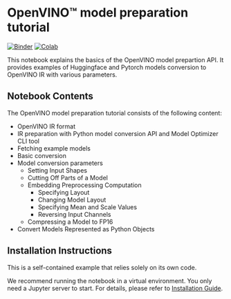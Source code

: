 # OpenVINO™ model preparation tutorial

[![Binder](https://mybinder.org/badge_logo.svg)](https://mybinder.org/v2/gh/openvinotoolkit/openvino_notebooks/HEAD?filepath=notebooks%2F121-model-preparation%2F121-model-preparation.ipynb)
[![Colab](https://colab.research.google.com/assets/colab-badge.svg)](https://colab.research.google.com/github/openvinotoolkit/openvino_notebooks/blob/main/notebooks/121-model-preparation/121-model-preparation.ipynb)

This notebook explains the basics of the OpenVINO model prepartion API. It provides examples of Huggingface and Pytorch models conversion to OpenVINO IR with various parameters.

## Notebook Contents

The OpenVINO model preparation tutorial consists of the following content:

* OpenVINO IR format
* IR preparation with Python model conversion API and Model Optimizer CLI tool
* Fetching example models
* Basic conversion
* Model conversion parameters
  * Setting Input Shapes
  * Cutting Off Parts of a Model
  * Embedding Preprocessing Computation
    * Specifying Layout
    * Changing Model Layout
    * Specifying Mean and Scale Values
    * Reversing Input Channels
  * Compressing a Model to FP16
* Convert Models Represented as Python Objects

## Installation Instructions

This is a self-contained example that relies solely on its own code.

We recommend  running the notebook in a virtual environment. You only need a Jupyter server to start.
For details, please refer to [Installation Guide](../../README.md).